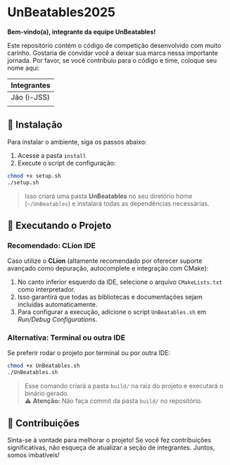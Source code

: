 # UnBeatables2025

**Bem-vindo(a), integrante da equipe UnBeatables!**

Este repositório contém o código de competição desenvolvido com muito carinho. Gostaria de convidar você a deixar sua marca nessa importante jornada. Por favor, se você contribuiu para o código e time, coloque seu nome aqui:

| Integrantes |
|-------------|
| Jão (i-JSS) |
|             |

## 🔧 Instalação

Para instalar o ambiente, siga os passos abaixo:

1. Acesse a pasta `install`
2. Execute o script de configuração:

```bash
chmod +x setup.sh
./setup.sh
```

> Isso criará uma pasta **UnBeatables** no seu diretório home (`~/UnBeatables`) e instalará todas as dependências necessárias.

## 🚀 Executando o Projeto

### Recomendado: CLion IDE

Caso utilize o **CLion** (altamente recomendado por oferecer suporte avançado como depuração, autocomplete e integração com CMake):

1. No canto inferior esquerdo da IDE, selecione o arquivo `CMakeLists.txt` como interpretador.
2. Isso garantirá que todas as bibliotecas e documentações sejam incluídas automaticamente.
3. Para configurar a execução, adicione o script `UnBeatables.sh` em *Run/Debug Configurations*.

### Alternativa: Terminal ou outra IDE

Se preferir rodar o projeto por terminal ou por outra IDE:

```bash
chmod +x UnBeatables.sh
./UnBeatables.sh
```

> Esse comando criará a pasta `build/` na raiz do projeto e executará o binário gerado.  
> ⚠️ **Atenção:** Não faça commit da pasta `build/` no repositório.


## 🤝 Contribuições

Sinta-se à vontade para melhorar o projeto! Se você fez contribuições significativas, não esqueça de atualizar a seção de integrantes. Juntos, somos imbatíveis!
